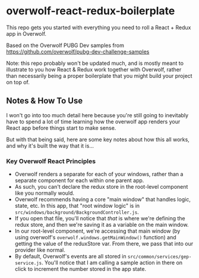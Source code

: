 # overwolf-react-redux-boilerplate
This repo gets you started with everything you need to roll a React + Redux app in Overwolf.

Based on the Overwolf PUBG Dev samples from https://github.com/overwolf/pubg-dev-challenge-samples

Note: this repo probably won't be updated much, and is mostly meant to illustrate to you how React & Redux work together with Overwolf, rather than necessarily being a proper boilerplate that you might build your project on top of.

## Notes & How To Use
I won't go into too much detail here because you're still going to inevitably have to spend a lot of time learning how the overwolf app renders your React app before things start to make sense.

But with that being said, here are some key notes about how this all works, and why it's built the way that it is...

### Key Overwolf React Principles
- Overwolf renders a separate <App/> for each of your windows, rather than a separate component for each within one parent app.
- As such, you can't declare the redux store in the root-level component like you normally would.
- Overwolf recommends having a core "main window" that handles logic, state, etc. In this app, that "root window logic" is in `src/windows/background/BackgroundController.js`.
- If you open that file, you'll notice that _that_ is where we're defining the redux store, and then we're saving it as a variable on the main window.
- In our root-level component, we're accessing that main window (by using overwolf's `overwolf.windows.getMainWindow()` function) and getting the value of the reduxStore var. From there, we pass that into our provider like normal.
- By default, Overwolf's events are all stored in `src/common/services/gep-service.js`. You'll notice that I am calling a sample action in there on click to increment the number stored in the app state.
